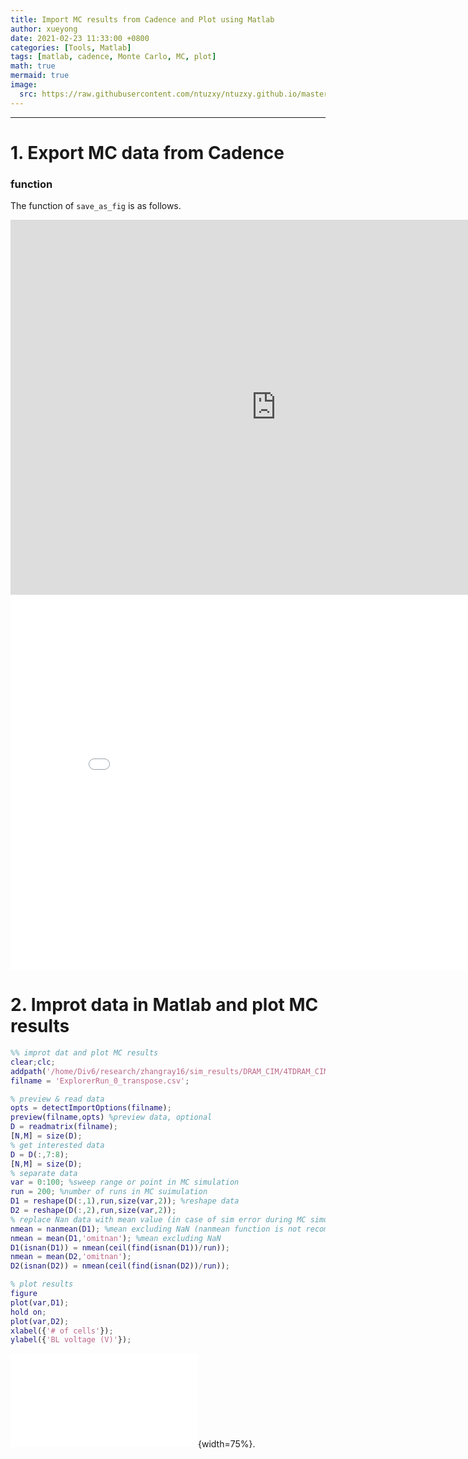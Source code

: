 ```yaml
---
title: Import MC results from Cadence and Plot using Matlab
author: xueyong
date: 2021-02-23 11:33:00 +0800
categories: [Tools, Matlab]
tags: [matlab, cadence, Monte Carlo, MC, plot]
math: true
mermaid: true
image:
  src: https://raw.githubusercontent.com/ntuzxy/ntuzxy.github.io/master/figs/matlab/BL_MC.png
---
```


---
# 1. Export MC data from Cadence
### function
The function of `save_as_fig` is as follows.

<center><embed src="https://raw.githubusercontent.com/ntuzxy/ntuzxy.github.io/master/figs/matlab/BL_MC.pdf" width="850" height="600"></center>

<center><embed src="../figs/matlab/BL_MC.pdf" width="850" height="600"></center>

# 2. Improt data in Matlab and plot MC results 

```matlab
%% improt dat and plot MC results
clear;clc;
addpath('/home/Div6/research/zhangray16/sim_results/DRAM_CIM/4TDRAM_CIM');
filname = 'ExplorerRun_0_transpose.csv';

% preview & read data
opts = detectImportOptions(filname);
preview(filname,opts) %preview data, optional
D = readmatrix(filname);
[N,M] = size(D);
% get interested data
D = D(:,7:8);
[N,M] = size(D);
% separate data
var = 0:100; %sweep range or point in MC simulation
run = 200; %number of runs in MC suimulation
D1 = reshape(D(:,1),run,size(var,2)); %reshape data
D2 = reshape(D(:,2),run,size(var,2));
% replace Nan data with mean value (in case of sim error during MC simulation)
nmean = nanmean(D1); %mean excluding NaN (nanmean function is not recommended)
nmean = mean(D1,'omitnan'); %mean excluding NaN
D1(isnan(D1)) = nmean(ceil(find(isnan(D1))/run));
nmean = mean(D2,'omitnan');
D2(isnan(D2)) = nmean(ceil(find(isnan(D2))/run));

% plot results
figure
plot(var,D1);
hold on;
plot(var,D2);
xlabel({'# of cells'});
ylabel({'BL voltage (V)'});
```


![Image Title](./master/figs/matlab/BL_MC.pdf){width=75%}.
